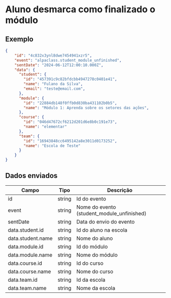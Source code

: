 # Aluno desmarca como finalizado o módulo

## Exemplo 
  
```json 
{ 
    "id": "4c832x3ynl8dwe7454941xzr5", 
    "event": "alpaclass.student_module_unfinished", 
    "sentDate": "2024-06-12T12:00:10.000Z", 
    "data": { 
      "student": { 
        "id": "457391c9c82bfdcbb4947278c0401e41", 
        "name": "Fulano da Silva",
        "email": "teste@email.com",
      },
      "module": { 
        "id": "22884db148f0ffb0d830ba431102b0b5", 
        "name": "Módulo 1: Aprenda sobre os setores das ações", 
      },
      "course": {
        "id": "046d47672cf6212d201d6e8b0c191e73",
        "name": "elementar"
      },
      "team": {
        "id": "16943848cc6495142a8e3011d0173252",
        "name": "Escola de Teste"
      }
    } 
} 
``` 

## Dados enviados 

  

| Campo                     | Tipo   | Descrição                                        | 
|---------------------------|--------|--------------------------------------------------| 
| id                        | string | Id do evento                                     | 
| event                     | string | Nome do evento (student_module_unfinished)       | 
| sentDate                  | string | Data do envio do evento                          |
| data.student.id           | string | Id do aluno na escola                            | 
| data.student.name         | string | Nome do aluno                                    |
| data.module.id            | string | Id do módulo                                     | 
| data.module.name          | string | Nome do módulo                                   | 
| data.course.id            | string | Id do curso                                      | 
| data.course.name          | string | Nome do curso                                    | 
| data.team.id              | string | Id da escola                                     | 
| data.team.name            | string | Nome da escola                                   | 

